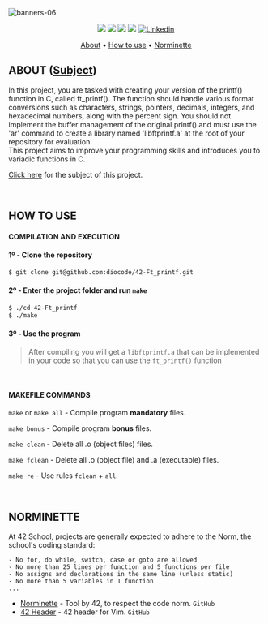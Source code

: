 ![banners-06](https://github.com/diocode/42-Ft_printf/assets/107859177/94a6c466-a792-4fcd-ac2d-3b28abd19273)

<p align="center">
	<img src="https://img.shields.io/badge/status-finished-success?color=%2312bab9&style=flat-square"/>
	<img src="https://img.shields.io/badge/evaluated-06%20%2F%2012%20%2F%202022-success?color=%2312bab9&style=flat-square"/>
	<img src="https://img.shields.io/badge/score-100%20%2F%20100-success?color=%2312bab9&style=flat-square"/>
	<img src="https://img.shields.io/github/last-commit/diocode/philosophers?color=%2312bab9&style=flat-square"/>
	<a href='https://www.linkedin.com/in/diogo-gsilva' target="_blank"><img alt='Linkedin' src='https://img.shields.io/badge/LinkedIn-100000?style=flat-square&logo=Linkedin&logoColor=white&labelColor=0A66C2&color=0A66C2'/></a>
</p>

<p align="center">
	<a href="#about">About</a> •
	<a href="#how-to-use">How to use</a> •
	<a href="#norminette">Norminette</a>
</p>

## ABOUT ([Subject](/.github/en.subject.pdf))

In this project, you are tasked with creating your version of the printf() function in C, called ft_printf(). The function should handle various format conversions such as characters, strings, pointers, decimals, integers, and hexadecimal numbers, along with the percent sign. You should not implement the buffer management of the original printf() and must use the 'ar' command to create a library named 'libftprintf.a' at the root of your repository for evaluation.<br>This project aims to improve your programming skills and introduces you to variadic functions in C.

<a href="/.github/en.subject.pdf">Click here</a> for the subject of this project.

<br>

## HOW TO USE
#### COMPILATION AND EXECUTION
#### 1º - Clone the repository
```bash
$ git clone git@github.com:diocode/42-Ft_printf.git
```

#### 2º - Enter the project folder and run `make`
```bash
$ ./cd 42-Ft_printf
$ ./make
```

#### 3º - Use the program
> After compiling you will get a `libftprintf.a` that can be implemented in your code so that you can use the `ft_printf()` function

<br>

#### MAKEFILE COMMANDS
`make` or `make all` - Compile program **mandatory** files.

`make bonus` - Compile program **bonus** files.

`make clean` - Delete all .o (object files) files.

`make fclean` - Delete all .o (object file) and .a (executable) files.

`make re` - Use rules `fclean` + `all`.

<br>

## NORMINETTE
At 42 School, projects are generally expected to adhere to the Norm, the school's coding standard:

```
- No for, do while, switch, case or goto are allowed
- No more than 25 lines per function and 5 functions per file
- No assigns and declarations in the same line (unless static)
- No more than 5 variables in 1 function
... 
```

* [Norminette](https://github.com/42School/norminette) - Tool by 42, to respect the code norm. `GitHub`
* [42 Header](https://github.com/42Paris/42header) - 42 header for Vim. `GitHub`
